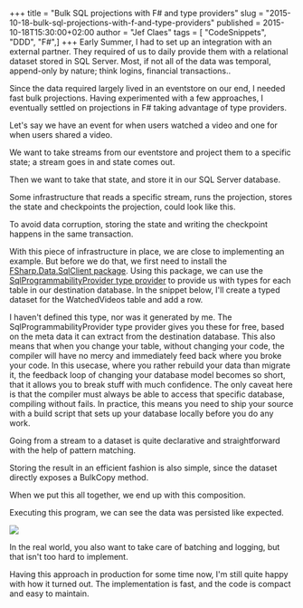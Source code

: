 +++
title = "Bulk SQL projections with F# and type providers"
slug = "2015-10-18-bulk-sql-projections-with-f-and-type-providers"
published = 2015-10-18T15:30:00+02:00
author = "Jef Claes"
tags = [ "CodeSnippets", "DDD", "F#",]
+++
Early Summer, I had to set up an integration with an external partner.
They required of us to daily provide them with a relational dataset
stored in SQL Server. Most, if not all of the data was temporal,
append-only by nature; think logins, financial transactions..  
  
Since the data required largely lived in an eventstore on our end, I
needed fast bulk projections. Having experimented with a few approaches,
I eventually settled on projections in F\# taking advantage of type
providers.  
  
Let's say we have an event for when users watched a video and one for
when users shared a video.

  

We want to take streams from our eventstore and project them to a
specific state; a stream goes in and state comes out.

  

Then we want to take that state, and store it in our SQL Server
database.

  

Some infrastructure that reads a specific stream, runs the projection,
stores the state and checkpoints the projection, could look like this.

  

To avoid data corruption, storing the state and writing the checkpoint
happens in the same transaction.  
  
With this piece of infrastructure in place, we are close to implementing
an example. But before we do that, we first need to install the
[FSharp.Data.SqlClient
package](https://www.nuget.org/packages/FSharp.Data.SqlClient). Using
this package, we can use the [SqlProgrammabilityProvider type
provider](http://fsprojects.github.io/FSharp.Data.SqlClient/) to provide
us with types for each table in our destination database. In the snippet
below, I'll create a typed dataset for the WatchedVideos table and add a
row.

  

I haven't defined this type, nor was it generated by me. The
SqlProgrammabilityProvider type provider gives you these for free, based
on the meta data it can extract from the destination database. This also
means that when you change your table, without changing your code, the
compiler will have no mercy and immediately feed back where you broke
your code. In this usecase, where you rather rebuild your data than
migrate it, the feedback loop of changing your database model becomes so
short, that it allows you to break stuff with much confidence. The only
caveat here is that the compiler must always be able to access that
specific database, compiling without fails. In practice, this means you
need to ship your source with a build script that sets up your database
locally before you do any work.  
  
Going from a stream to a dataset is quite declarative and
straightforward with the help of pattern matching.

  

Storing the result in an efficient fashion is also simple, since the
dataset directly exposes a BulkCopy method.

  

When we put this all together, we end up with this composition.

  

Executing this program, we can see the data was persisted like
expected.  
  

[![](/post/images/thumbnails/2015-10-18-bulk-sql-projections-with-f-and-type-providers-bulkprojection.PNG)](/post/images/2015-10-18-bulk-sql-projections-with-f-and-type-providers-bulkprojection.PNG)

  
In the real world, you also want to take care of batching and logging,
but that isn't too hard to implement.  
  
Having this approach in production for some time now, I'm still quite
happy with how it turned out. The implementation is fast, and the code
is compact and easy to maintain.
